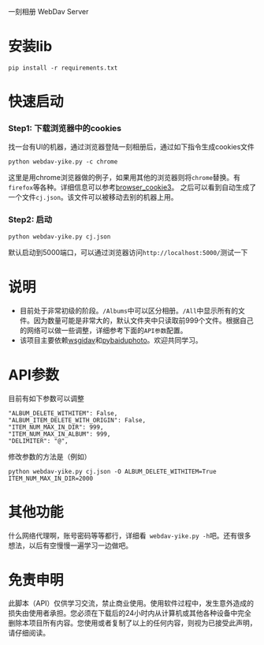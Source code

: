 一刻相册 WebDav Server

# 安装lib
`pip install -r requirements.txt`


# 快速启动
### Step1: 下载浏览器中的cookies
找一台有UI的机器，通过浏览器登陆一刻相册后，通过如下指令生成cookies文件
```
python webdav-yike.py -c chrome
```
这里是用chrome浏览器做的例子，如果用其他的浏览器则将`chrome`替换。有`firefox`等各种。详细信息可以参考[browser_cookie3](https://github.com/borisbabic/browser_cookie3#contribute)。
之后可以看到自动生成了一个文件`cj.json`。该文件可以被移动去别的机器上用。

### Step2: 启动
```
python webdav-yike.py cj.json
```

默认启动到5000端口，可以通过浏览器访问`http://localhost:5000/`测试一下


# 说明
- 目前处于非常初级的阶段。`/Albums`中可以区分相册。`/All`中显示所有的文件。因为数量可能是非常大的，默认文件夹中只读取前999个文件。根据自己的网络可以做一些调整，详细参考下面的`API参数`配置。
- 该项目主要依赖[wsgidav](https://github.com/mar10/wsgidav)和[pybaiduphoto](https://github.com/HengyueLi/baiduphoto)。欢迎共同学习。


# API参数
目前有如下参数可以调整
```
"ALBUM_DELETE_WITHITEM": False,
"ALBUM_ITEM_DELETE_WITH_ORIGIN": False,
"ITEM_NUM_MAX_IN_DIR": 999,
"ITEM_NUM_MAX_IN_ALBUM": 999,
"DELIMITER": "@",
```
修改参数的方法是（例如）
```
python webdav-yike.py cj.json -O ALBUM_DELETE_WITHITEM=True ITEM_NUM_MAX_IN_DIR=2000
```

# 其他功能
什么网络代理啊，账号密码等等都行，详细看` webdav-yike.py -h`吧。还有很多想法，以后有空慢慢一遍学习一边做吧。

# 免责申明
此脚本（API）仅供学习交流，禁止商业使用。使用软件过程中，发生意外造成的损失由使用者承担。您必须在下载后的24小时内从计算机或其他各种设备中完全删除本项目所有内容。您使用或者复制了以上的任何内容，则视为已接受此声明，请仔细阅读。
